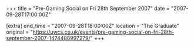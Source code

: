 +++
title = "Pre-Gaming Social on Fri 28th September 2007"
date = "2007-09-28T17:00:00Z"

[extra]
end_time = "2007-09-28T18:00:00Z"
location = "The Graduate"
original = "https://uwcs.co.uk/events/pre-gaming-social-on-fri-28th-september-2007-1474488997279/"
+++



